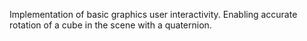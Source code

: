 Implementation of basic graphics user interactivity. Enabling accurate rotation of a cube in the scene with a quaternion.
